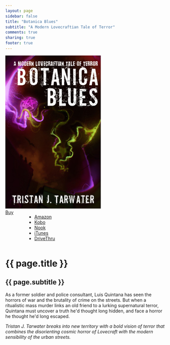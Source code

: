```yaml
---
layout: page
sidebar: false
title: "Botanica Blues"
subtitle: "A Modern Lovecraftian Tale of Terror"
comments: true
sharing: true
footer: true
---
```


<div class="row spotlight">
   <div class="small-12 medium-4 text-center left spotlight-left">
<img src="/images/books/botanica-blues.jpg" alt="Botanica Blues book cover" title="Botanica Blues" class="spotlight-cover box-shadow">
  <div class="small-12 columns">
   <a href="#" data-dropdown="drop" class="button radius dropdown sales-large">Buy</a><br>
<ul id="drop" data-dropdown-content class="f-dropdown text-left">
  <li><a href="http://www.amazon.com/dp/B007UJ6BV6/?tag=bathelup-20">Amazon</a></li>
  <li><a href="http://store.kobobooks.com/en-US/ebook/botanica-blues">Kobo</a></li>
  <li><a href="http://www.barnesandnoble.com/w/botanica-blues-tristan-tarwater/1110178488">Nook</a></li>
  <li><a href="https://itunes.apple.com/us/book/botanica-blues/id596593307">iTunes</a></li>
  <li><a href="http://www.drivethrufiction.com/product/122090/Botanica-Blues">DriveThru</a></li>
</ul>
  </div>
   </div>
   <div class="small-12 medium-8 spotlight-blurb right">
   <h1>{{ page.title }}</h1>
   <h2 class="subheader">{{ page.subtitle }}</h2>
   <p>As a former soldier and police consultant, Luis Quintana has seen the horrors of war and the brutality of crime on the streets. But when a ritualistic mass murder links an old friend to a lurking supernatural terror, Quintana must uncover a truth he'd thought long hidden, and face a horror he thought he'd long escaped.</p>
   <p><em>Tristan J. Tarwater breaks into new territory with a bold vision of terror that combines the disorienting cosmic horror of Lovecraft with the modern sensibility of the urban streets.</em></p>
   </div>
   </div>